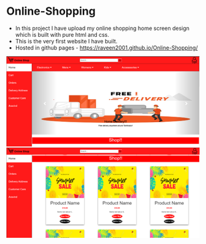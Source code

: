 # Online-Shopping
 - In this project I have upload my online shopping home screen design which is built with pure html and css.
 - This is the very first website I have built.
 - Hosted in github pages - https://raveen2001.github.io/Online-Shopping/


![Screenshot](screenshots/1.png)
![Screenshot](screenshots/2.png)
